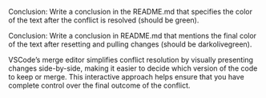Conclusion: Write a conclusion in the README.md that specifies the color of the text after the conflict is resolved (should be green).

Conclusion: Write a conclusion in README.md that mentions the final color of the text after resetting and pulling changes (should be darkolivegreen).

VSCode’s merge editor simplifies conflict resolution by visually presenting changes side-by-side, making it easier to decide which version of the code to keep or merge. This interactive approach helps ensure that you have complete control over the final outcome of the conflict.
